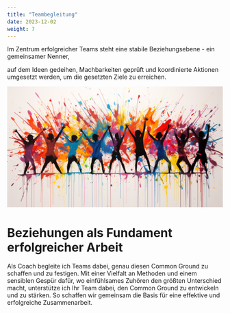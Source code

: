 ```yaml
---
title: "Teambegleitung"
date: 2023-12-02
weight: 7
---
```


Im Zentrum erfolgreicher Teams steht eine stabile Beziehungsebene - ein gemeinsamer Nenner, 
<!--split-->
auf dem Ideen gedeihen, Machbarkeiten geprüft und koordinierte Aktionen umgesetzt werden, um die gesetzten Ziele zu erreichen. 

![](/images/beautiful-people.png)


# Beziehungen als Fundament erfolgreicher Arbeit

Als Coach begleite ich Teams dabei, genau diesen Common Ground zu schaffen und zu festigen. Mit einer Vielfalt an Methoden und einem sensiblen Gespür dafür, wo einfühlsames Zuhören den größten Unterschied macht, unterstütze ich Ihr Team dabei, den Common Ground zu entwickeln und zu stärken. So schaffen wir gemeinsam die Basis für eine effektive und erfolgreiche Zusammenarbeit.